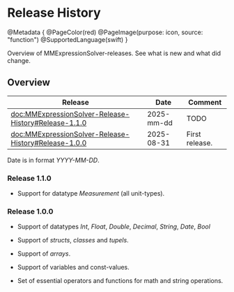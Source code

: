 # Release History

@Metadata {
    @PageColor(red)
    @PageImage(purpose: icon, source: "function") 
    @SupportedLanguage(swift)
}

Overview of MMExpressionSolver-releases. See what is new and what did change.

## Overview

| Release                                                   | Date       | Comment                                              |
|-----------------------------------------------------------|------------|------------------------------------------------------| 
| <doc:MMExpressionSolver-Release-History#Release-1.1.0>    | 2025-mm-dd | TODO                                                 |
| <doc:MMExpressionSolver-Release-History#Release-1.0.0>    | 2025-08-31 | First release.                                       |

Date is in format _YYYY-MM-DD_.

### Release 1.1.0

- Support for datatype _Measurement_ (all unit-types).

### Release 1.0.0

- Support of datatypes _Int_, _Float_, _Double_, _Decimal_, _String_, _Date_, _Bool_

- Support of _structs_, _classes_ and _tupels_.

- Support of _arrays_.

- Support of variables and const-values.

- Set of essential operators and functions for math and string operations.
